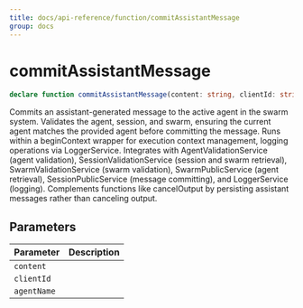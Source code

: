 ```yaml
---
title: docs/api-reference/function/commitAssistantMessage
group: docs
---
```


# commitAssistantMessage

```ts
declare function commitAssistantMessage(content: string, clientId: string, agentName: string): Promise<void>;
```

Commits an assistant-generated message to the active agent in the swarm system.
Validates the agent, session, and swarm, ensuring the current agent matches the provided agent before committing the message.
Runs within a beginContext wrapper for execution context management, logging operations via LoggerService.
Integrates with AgentValidationService (agent validation), SessionValidationService (session and swarm retrieval),
SwarmValidationService (swarm validation), SwarmPublicService (agent retrieval), SessionPublicService (message committing),
and LoggerService (logging). Complements functions like cancelOutput by persisting assistant messages rather than canceling output.

## Parameters

| Parameter | Description |
|-----------|-------------|
| `content` | |
| `clientId` | |
| `agentName` | |
